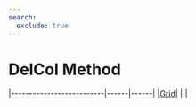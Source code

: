 ```yaml
---
search:
  exclude: true
---
```


<h1 class="heading"><span class="name">DelCol Method</span></h1>

|--------------------------|------|------|
|[Grid](../objects/grid.md)|&nbsp;|&nbsp;|
